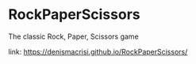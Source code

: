 # RockPaperScissors
The classic Rock, Paper, Scissors game

link: https://denismacrisi.github.io/RockPaperScissors/
